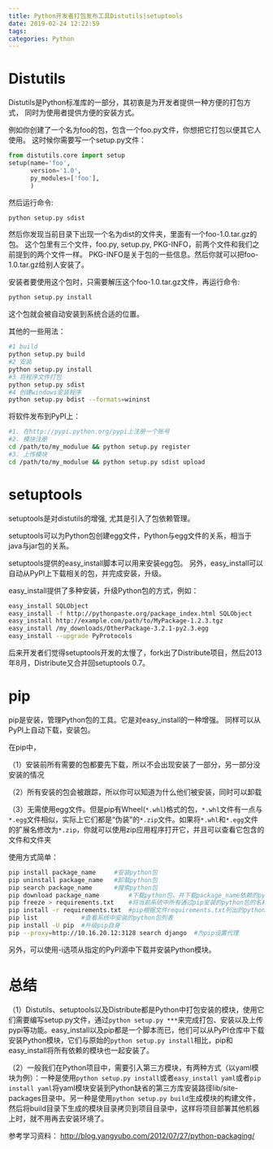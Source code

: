 ```yaml
---
title: Python开发者打包发布工具Distutils|setuptools
date: 2019-02-24 12:22:59
tags:
categories: Python
---
```


# Distutils

Distutils是Python标准库的一部分，其初衷是为开发者提供一种方便的打包方式， 同时为使用者提供方便的安装方式。

例如你创建了一个名为foo的包，包含一个foo.py文件，你想把它打包以便其它人使用。 这时候你需要写一个setup.py文件：

```python
from distutils.core import setup
setup(name='foo',
      version='1.0',
      py_modules=['foo'],
      )
```

然后运行命令:

```bash
python setup.py sdist
```

然后你发现当前目录下出现一个名为dist的文件夹，里面有一个foo-1.0.tar.gz的包。 这个包里有三个文件，foo.py, setup.py, PKG-INFO，前两个文件和我们之前提到的两个文件一样。 PKG-INFO是关于包的一些信息。然后你就可以把foo-1.0.tar.gz给别人安装了。

安装者要使用这个包时，只需要解压这个foo-1.0.tar.gz文件，再运行命令:

```bash
python setup.py install
```

这个包就会被自动安装到系统合适的位置。

其他的一些用法：

```bash
#1 build
python setup.py build
#2 安装
python setup.py install
#3 将程序文件打包
python setup.py sdist
#4 创建windows安装程序
python setup.py bdist --formats=wininst
```

将软件发布到PyPI上：

```bash
#1. 在http://pypi.python.org/pypi上注册一个账号
#2. 模块注册
cd /path/to/my_modulue && python setup.py register
#3. 上传模块
cd /path/to/my_modulue && python setup.py sdist upload
```

# setuptools

setuptools是对distutils的增强, 尤其是引入了包依赖管理。

setuptools可以为Python包创建egg文件，Python与egg文件的关系，相当于java与jar包的关系。

setuptools提供的easy_install脚本可以用来安装egg包。 另外，easy_install可以自动从PyPI上下载相关的包，并完成安装，升级。

easy_install提供了多种安装，升级Python包的方式，例如：

```bash
easy_install SQLObject
easy_install -f http://pythonpaste.org/package_index.html SQLObject
easy_install http://example.com/path/to/MyPackage-1.2.3.tgz
easy_install /my_downloads/OtherPackage-3.2.1-py2.3.egg
easy_install --upgrade PyProtocols
```

后来开发者们觉得setuptools开发的太慢了，fork出了Distribute项目，然后2013年8月，Distribute又合并回setuptools 0.7。

# pip

pip是安装，管理Python包的工具。它是对easy_install的一种增强。 同样可以从PyPI上自动下载，安装包。

在pip中，

（1）安装前所有需要的包都要先下载，所以不会出现安装了一部分，另一部分没安装的情况

（2）所有安装的包会被跟踪，所以你可以知道为什么他们被安装，同时可以卸载

（3）无需使用egg文件。但是pip有Wheel(`*.whl`)格式的包，`*.whl`文件有一点与`*.egg`文件相似，实际上它们都是“伪装”的`*.zip`文件。如果将`*.whl`和`*.egg`文件的扩展名修改为`*.zip`，你就可以使用zip应用程序打开它，并且可以查看它包含的文件和文件夹

使用方式简单：

```bash
pip install package_name     #安装python包
pip uninstall package_name   #卸载python包
pip search package_name      #搜索python包
pip download package_name        #下载python包，并下载package_name依赖的python包
pip freeze > requirements.txt    #将当前系统中所有通过pip安装的python包的名称及版本信息，到处到requirements.txt文件中
pip install -r requirements.txt  #pip根据文件requirements.txt列出的python包及版本，来安装python包
pip list            #查看系统中安装的python包列表
pip install -U pip  #升级pip自身
pip --proxy=http://10.16.20.12:3128 search django  #为pip设置代理
```

另外，可以使用-i选项从指定的PyPI源中下载并安装Python模块。

# 总结

（1）Distutils、setuptools以及Distribute都是Python中打包安装的模块，使用它们需要编写setup.py文件，通过`python setup.py ***`来完成打包、安装以及上传pypi等功能。easy_install以及pip都是一个脚本而已，他们可以从PyPI仓库中下载安装Python模块，它们与原始的`python setup.py install`相比，pip和easy_install将所有依赖的模块也一起安装了。

（2）一般我们在Python项目中，需要引入第三方模块，有两种方式（以yaml模块为例）：一种是使用`python setup.py install`或者`easy_install yaml`或者`pip install yaml`将yaml模块安装到Python缺省的第三方库安装路径lib/site-packages目录中。另一种是使用`python setup.py build`生成模块的构建文件，然后将build目录下生成的模块目录拷贝到项目目录中，这样将项目部署其他机器上时，就不用再去安装环境了。

参考学习资料：
http://blog.yangyubo.com/2012/07/27/python-packaging/
